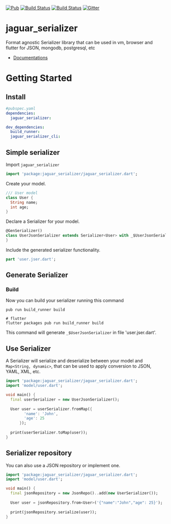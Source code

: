 [![Pub](https://img.shields.io/pub/v/jaguar_serializer.svg)](https://pub.dartlang.org/packages/jaguar_serializer)
[![Build Status](https://travis-ci.org/Jaguar-dart/jaguar_serializer.svg?branch=master)](https://travis-ci.org/Jaguar-dart/jaguar_serializer)	 [![Build Status](https://travis-ci.org/Jaguar-dart/jaguar_serializer.svg?branch=master)](https://travis-ci.org/Jaguar-dart/jaguar_serializer)
[![Gitter](https://img.shields.io/gitter/room/nwjs/nw.js.svg)](https://gitter.im/jaguar_dart/jaguar)

# jaguar_serializer
Format agnostic Serializer library that can be used in vm, browser and flutter for JSON, mongodb, postgresql, etc

- [Documentations](https://github.com/Jaguar-dart/jaguar_serializer/wiki)

# Getting Started

## Install

```yaml
#pubspec.yaml
dependencies:
  jaguar_serializer: 

dev_dependencies:
  build_runner: 
  jaguar_serializer_cli: 
```

## Simple serializer

Import `jaguar_serializer`

```dart
import 'package:jaguar_serializer/jaguar_serializer.dart';
```

Create your model.

```dart
/// User model
class User {
  String name;
  int age;
}
```

Declare a Serializer for your model.

```dart
@GenSerializer()
class UserJsonSerializer extends Serializer<User> with _$UserJsonSerializer {
}
```

Include the generated serializer functionality.

````dart
part 'user.jser.dart';
````

## Generate Serializer

### Build
Now you can build your serializer running this command

```
pub run build_runner build

# flutter
flutter packages pub run build_runner build
``` 

This command will generate `_$UserJsonSerializer` in file 'user.jser.dart'.

## Use Serializer

A Serializer will serialize and deserialize between your model and `Map<String, dynamic>`, that can be used to apply 
conversion to JSON, YAML, XML, etc.

```dart
import 'package:jaguar_serializer/jaguar_serializer.dart';
import 'model/user.dart';

void main() {
  final userSerializer = new UserJsonSerializer();
  
  User user = userSerializer.fromMap({
        'name': 'John',
        'age': 25
      });
  
  print(userSerializer.toMap(user));
}
```

## Serializer repository

You can also use a JSON repository or implement one.

```dart
import 'package:jaguar_serializer/jaguar_serializer.dart';
import 'model/user.dart';

void main() {
  final jsonRepository = new JsonRepo()..add(new UserSerializer());
  
  User user = jsonRepository.from<User>('{"name":"John","age": 25}');
  
  print(jsonRepository.serialize(user));
}
```
